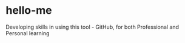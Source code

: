 # hello-me
Developing skills in using this tool - GitHub, for both Professional and Personal learning
